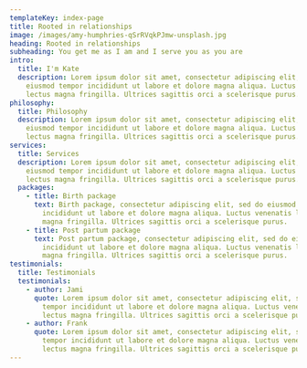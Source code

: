 ```yaml
---
templateKey: index-page
title: Rooted in relationships
image: /images/amy-humphries-qSrRVqkPJmw-unsplash.jpg
heading: Rooted in relationships
subheading: You get me as I am and I serve you as you are
intro:
  title: I'm Kate
  description: Lorem ipsum dolor sit amet, consectetur adipiscing elit, sed do
    eiusmod tempor incididunt ut labore et dolore magna aliqua. Luctus venenatis
    lectus magna fringilla. Ultrices sagittis orci a scelerisque purus.
philosophy:
  title: Philosophy
  description: Lorem ipsum dolor sit amet, consectetur adipiscing elit, sed do
    eiusmod tempor incididunt ut labore et dolore magna aliqua. Luctus venenatis
    lectus magna fringilla. Ultrices sagittis orci a scelerisque purus.
services:
  title: Services
  description: Lorem ipsum dolor sit amet, consectetur adipiscing elit, sed do
    eiusmod tempor incididunt ut labore et dolore magna aliqua. Luctus venenatis
    lectus magna fringilla. Ultrices sagittis orci a scelerisque purus.
  packages:
    - title: Birth package
      text: Birth package, consectetur adipiscing elit, sed do eiusmod tempor
        incididunt ut labore et dolore magna aliqua. Luctus venenatis lectus
        magna fringilla. Ultrices sagittis orci a scelerisque purus.
    - title: Post partum package
      text: Post partum package, consectetur adipiscing elit, sed do eiusmod tempor
        incididunt ut labore et dolore magna aliqua. Luctus venenatis lectus
        magna fringilla. Ultrices sagittis orci a scelerisque purus.
testimonials:
  title: Testimonials
  testimonials:
    - author: Jami
      quote: Lorem ipsum dolor sit amet, consectetur adipiscing elit, sed do eiusmod
        tempor incididunt ut labore et dolore magna aliqua. Luctus venenatis
        lectus magna fringilla. Ultrices sagittis orci a scelerisque purus.
    - author: Frank
      quote: Lorem ipsum dolor sit amet, consectetur adipiscing elit, sed do eiusmod
        tempor incididunt ut labore et dolore magna aliqua. Luctus venenatis
        lectus magna fringilla. Ultrices sagittis orci a scelerisque purus.
---
```

